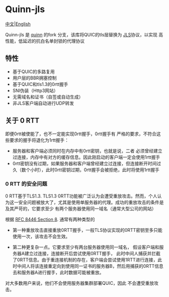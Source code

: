 # Quinn-jls
[中文](./README.md)|[English](./README_en.md)

Quinn-jls 是 [quinn](https://github.com/quinn-rs/quinn) 的fork 分支，该库将QUIC的tls层替换为 [JLS](https://github.com/JimmyHuang454/JLS)协议，以实现
高性能，低延迟的抗白名单封锁的代理协议

## 特性
* 基于QUIC的多路复用
* 用户层的BBR拥塞控制
* 基于QUIC和tls1.3的0rtt握手
* SNI伪装（Http3网站）
* 无需域名和证书（自签或自动生成）
* 非JLS客户端自动进行UDP转发

## 关于 0 RTT
即便0rtt被使能了，也不一定能实现0rtt握手，0rtt握手有
严格的要求，不符合这些要求的握手将退化为1rtt握手：
* 服务器和客户端必须同时在内存中有0rtt密钥，也就是说，二者
必须曾经建立过连接，内存中有对方的缓存信息。因此刚启动的客户端一定会使用1rtt握手
* 0rtt密钥没有过期，如果服务器和客户端曾经建立过连接，但连接断开时间过久（数个小时），此时0rtt密钥过期，0rtt握手会被拒绝，此时将使用1rtt握手


### 0 RTT 的安全问题
0 RTT基于TLS1.3. TLS1.3 0RTT功能被广泛认为会遭受重放攻击。然而，个人认为这一安全问题被放大了，尤其是使用单服务器的代理。成功的重放攻击的条件是及其严苛的，它要求至少
有两个服务器使用同一域名（通常大型公司的网站）

根据 [RFC 8446 Section 8](https://datatracker.ietf.org/doc/html/rfc8446#page-98). 通常有两种类型的
* 第一种重放攻击直接重放0RTT握手，一般TLS协议实现的0RTT密钥至多只能使用一次，该攻击不会生效。

* 第二种更复杂一点。它要求至少有两台服务器使用同一域名，
假设客户端和服务器A建立过连接，连接断开后尝试使用0RTT握手，
此时中间人捕获并拦截了0RTT信息。由于重连接机制的存在，客户端会尝试使用1RTT进行连接，此时中间人将该连接重定向到使用同一证书的服务器B，然后用捕获的0RTT信息去和服务器A进行握手，此时数据可能被重放。

对大多数用户来说，他们不会使用服务器集群部署QUIC，因此
不会遭受重放攻击。